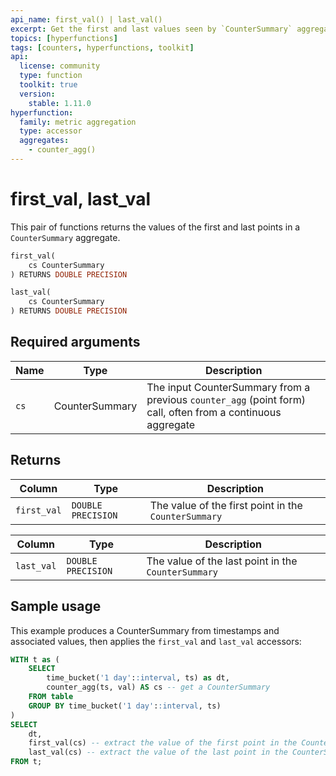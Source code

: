 ```yaml
---
api_name: first_val() | last_val()
excerpt: Get the first and last values seen by `CounterSummary` aggregates
topics: [hyperfunctions]
tags: [counters, hyperfunctions, toolkit]
api:
  license: community
  type: function
  toolkit: true
  version:
    stable: 1.11.0
hyperfunction:
  family: metric aggregation
  type: accessor
  aggregates:
    - counter_agg()
---
```


# first_val, last_val <tag type="toolkit" content="Toolkit" />

This pair of functions returns the values of the first and last points in a `CounterSummary` aggregate.

```sql
first_val(
    cs CounterSummary
) RETURNS DOUBLE PRECISION
```

```sql
last_val(
    cs CounterSummary
) RETURNS DOUBLE PRECISION
```

## Required arguments

|Name| Type |Description|
|-|-|-|
|`cs`|CounterSummary|The input CounterSummary from a previous `counter_agg` (point form) call, often from a continuous aggregate|

## Returns

|Column|Type|Description|
|-|-|-|
|`first_val`|`DOUBLE PRECISION`|The value of the first point in the `CounterSummary`|

|Column|Type|Description|
|-|-|-|
|`last_val`|`DOUBLE PRECISION`|The value of the last point in the `CounterSummary`|

## Sample usage

This example produces a CounterSummary from timestamps and associated values, then applies the `first_val` and `last_val` accessors:

```sql
WITH t as (
    SELECT
        time_bucket('1 day'::interval, ts) as dt,
        counter_agg(ts, val) AS cs -- get a CounterSummary
    FROM table
    GROUP BY time_bucket('1 day'::interval, ts)
)
SELECT
    dt,
    first_val(cs) -- extract the value of the first point in the CounterSummary
    last_val(cs) -- extract the value of the last point in the CounterSummary
FROM t;
```
